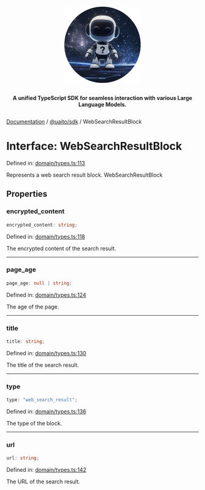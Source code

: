 <div style="display:flex; flex-direction:column; align-items:center;">
<p align="center">
  <img src="../UAITO.png" alt="UAITO Logo" width="200"/>
</p>

<p align="center">
  <strong>A unified TypeScript SDK for seamless interaction with various Large Language Models.</strong>
</p>
</div>

[Documentation](README.md) / [@uaito/sdk](@uaito.sdk.md) / WebSearchResultBlock

# Interface: WebSearchResultBlock

Defined in: [domain/types.ts:113](https://github.com/elribonazo/uaito/blob/9afc2f28c155a623225c2a9de805955e51d5a602/packages/sdk/src/domain/types.ts#L113)

Represents a web search result block.
 WebSearchResultBlock

## Properties

### encrypted\_content

```ts
encrypted_content: string;
```

Defined in: [domain/types.ts:118](https://github.com/elribonazo/uaito/blob/9afc2f28c155a623225c2a9de805955e51d5a602/packages/sdk/src/domain/types.ts#L118)

The encrypted content of the search result.

***

### page\_age

```ts
page_age: null | string;
```

Defined in: [domain/types.ts:124](https://github.com/elribonazo/uaito/blob/9afc2f28c155a623225c2a9de805955e51d5a602/packages/sdk/src/domain/types.ts#L124)

The age of the page.

***

### title

```ts
title: string;
```

Defined in: [domain/types.ts:130](https://github.com/elribonazo/uaito/blob/9afc2f28c155a623225c2a9de805955e51d5a602/packages/sdk/src/domain/types.ts#L130)

The title of the search result.

***

### type

```ts
type: "web_search_result";
```

Defined in: [domain/types.ts:136](https://github.com/elribonazo/uaito/blob/9afc2f28c155a623225c2a9de805955e51d5a602/packages/sdk/src/domain/types.ts#L136)

The type of the block.

***

### url

```ts
url: string;
```

Defined in: [domain/types.ts:142](https://github.com/elribonazo/uaito/blob/9afc2f28c155a623225c2a9de805955e51d5a602/packages/sdk/src/domain/types.ts#L142)

The URL of the search result.
